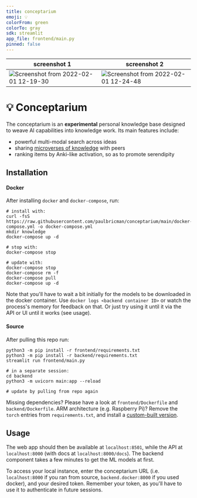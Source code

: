 ```yaml
---
title: conceptarium
emoji: 💡
colorFrom: green
colorTo: gray
sdk: streamlit
app_file: frontend/main.py
pinned: false
---
```


| screenshot 1                                                                                                                                  | screenshot 2                                                                                                                                  |
| --------------------------------------------------------------------------------------------------------------------------------------------- | --------------------------------------------------------------------------------------------------------------------------------------------- |
| ![Screenshot from 2022-02-01 12-19-30](https://user-images.githubusercontent.com/20104026/151968818-df3521d8-ea04-48a1-a21b-8cbb54f84bea.png) | ![Screenshot from 2022-02-01 12-24-48](https://user-images.githubusercontent.com/20104026/151970146-2895a808-26af-4761-b087-57314b59a3b3.png) |

# 💡 Conceptarium

The conceptarium is an **experimental** personal knowledge base designed to weave AI capabilities into knowledge work. Its main features include:

- powerful multi-modal search across ideas
- sharing [microverses of knowledge](https://paulbricman.com/reflections/sharing-searches) with peers
- ranking items by Anki-like activation, so as to promote serendipity

## Installation

#### Docker

After installing `docker` and `docker-compose`, run:

```
# install with:
curl -fsS https://raw.githubusercontent.com/paulbricman/conceptarium/main/docker-compose.yml -o docker-compose.yml
mkdir knowledge
docker-compose up -d

# stop with:
docker-compose stop

# update with:
docker-compose stop
docker-compose rm -f
docker-compose pull
docker-compose up -d
```

Note that you'll have to wait a bit initially for the models to be downloaded in the docker container. Use `docker logs <backend container ID>` or watch the process's memory for feedback on that. Or just try using it until it via the API or UI until it works (see usage).

#### Source

After pulling this repo run:

```
python3 -m pip install -r frontend/requirements.txt
python3 -m pip install -r backend/requirements.txt
streamlit run frontend/main.py

# in a separate session:
cd backend
python3 -m uvicorn main:app --reload

# update by pulling from repo again
```

Missing dependencies? Please have a look at `frontend/Dockerfile` and `backend/Dockerfile`. ARM architecture (e.g. Raspberry Pi)? Remove the `torch` entries from `requirements.txt`, and install a [custom-built version](https://github.com/ljk53/pytorch-rpi).

## Usage

The web app should then be available at `localhost:8501`, while the API at `localhost:8000` (with docs at `localhost:8000/docs`). The backend component takes a few minutes to get the ML models at first.

To access your local instance, enter the conceptarium URL (i.e. `localhost:8000` if you ran from source, `backend.docker:8000` if you used docker), and your desired token. Remember your token, as you'll have to use it to authenticate in future sessions.
